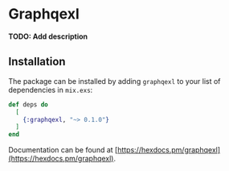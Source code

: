 # Graphqexl

**TODO: Add description**

## Installation

The package can be installed by adding `graphqexl` to your list of dependencies in `mix.exs`:

```elixir
def deps do
  [
    {:graphqexl, "~> 0.1.0"}
  ]
end
```

Documentation can be found at [https://hexdocs.pm/graphqexl](https://hexdocs.pm/graphqexl).

